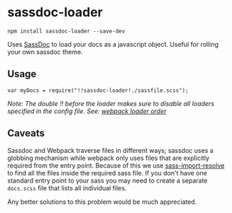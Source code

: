 # sassdoc-loader

```
npm install sassdoc-loader --save-dev
```

Uses [SassDoc] to load your docs as a javascript object. Useful for rolling your own sassdoc theme.  


## Usage

```
var myDocs = require("!!sassdoc-loader!./sassfile.scss");
```

_Note: The double !! before the loader makes sure to disable all loaders specified in the config file. See: [webpack loader order]_


## Caveats

Sassdoc and Webpack traverse files in different ways; sassdoc uses a globbing mechanism while webpack only uses files that are explicitly required from the entry point. Because of this we use [sass-import-resolve] to find all the files inside the required sass file. If you don't have one standard entry point to your sass you may need to create a separate `docs.scss` file that lists all individual files.

Any better solutions to this problem would be much appreciated. 


[sass-import-resolve]: https://www.npmjs.com/package/sass-import-resolve
[webpack loader order]: https://webpack.github.io/docs/loaders.html#loader-order
[SassDoc]: http://sassdoc.com/